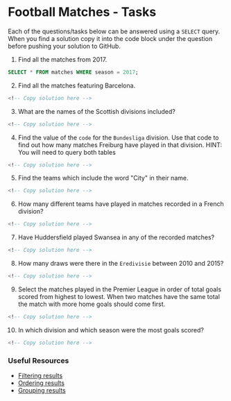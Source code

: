 # Football Matches - Tasks

Each of the questions/tasks below can be answered using a `SELECT` query. When you find a solution copy it into the code block under the question before pushing your solution to GitHub.

1) Find all the matches from 2017.

```sql
SELECT * FROM matches WHERE season = 2017;

```

2) Find all the matches featuring Barcelona.

```sql
<!-- Copy solution here -->


```

3) What are the names of the Scottish divisions included?

```sql
<!-- Copy solution here -->


```

4) Find the value of the `code` for the `Bundesliga` division. Use that code to find out how many matches Freiburg have played in that division. HINT: You will need to query both tables

```sql
<!-- Copy solution here -->


```

5) Find the teams which include the word "City" in their name. 

```sql
<!-- Copy solution here -->


```

6) How many different teams have played in matches recorded in a French division?

```sql
<!-- Copy solution here -->


```

7) Have Huddersfield played Swansea in any of the recorded matches?

```sql
<!-- Copy solution here -->


```

8) How many draws were there in the `Eredivisie` between 2010 and 2015?

```sql
<!-- Copy solution here -->


```

9) Select the matches played in the Premier League in order of total goals scored from highest to lowest. When two matches have the same total the match with more home goals should come first.

```sql
<!-- Copy solution here -->


```

10) In which division and which season were the most goals scored?

```sql
<!-- Copy solution here -->


```

### Useful Resources

- [Filtering results](https://www.w3schools.com/sql/sql_where.asp)
- [Ordering results](https://www.w3schools.com/sql/sql_orderby.asp)
- [Grouping results](https://www.w3schools.com/sql/sql_groupby.asp)